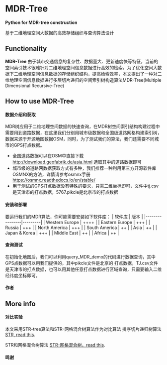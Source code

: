# MDR-Tree

**Python for MDR-tree construction**

基于二维地理空间大数据的高效存储组织与查询算法设计

## Functionality

**MDR-Tree** 由于城市交通信息的复杂性、数据量大、更新速度快等特征，当前的空间索引技术很难针对二维地理空间信息数据进行高效的检索。为了优化空间大数据下二维地理空间信息数据的存储组织结构，提高检索效率，本文提出了一种对二维地理空间信息数据进行多层切片递归的空间索引树构造算法MDR-Tree(Multiple Dimensional Recursive-Tree)

## How to use MDR-Tree
#### 数据介绍和获取
MDR树应用于二维地理空间数据的快速查询，在MDR树空间索引结构构建过程中需要用到道路数据，在这里我们分别用城市级数据和全国级道路网格构建索引树，数据来源于开源地图数据OSM，同时，为了测试我们的算法，我们还需要不同城市的GPS打点数据。
 * 全国道路数据可以在OSM中直接下载 http://download.geofabrik.de/asia.html 选取其中的道路数据即可
 * 城市级的道路网数据获取方式有多种，我们推荐一种利用第三方开源软件库OSMNX的方法，详情请参考osmnx手册 https://osmnx.readthedocs.io/en/stable/
 * 用于测试的GPS打点数据没有特殊的要求，只需二维坐标即可，文件中tj.csv是天津市的打点数据，5767.pikcle是北京市的打点数据
#### 安装和部署
要运行我们的MDR算法，你可能需要安装如下软件库：
| 软件库         |    版本  |
|----------------|---------|
| Western Europe | ++++ |
| Eastern Europe | +++  |
| Russia         | +++  |
| North America  | +++  |
| South America  | ++   |
| Asia           | ++   |
| Japan & Korea  | +++  |
| Middle East    | ++   |
| Africa         | ++   |
#### 查询测试
在初始化地图后，我们可以利用query_MDR_demo的代码进行数据查询，其中GPS点数据可以用我们提供的，其中pikcle文件是北京的
打点数据，TJ.csv文件是天津市的打点数据，也可以用其他任意打点数据进行区域查询，只需要输入二维经纬度坐标即可。
#### 作者

## More info
#### 对比实验
本文采用STR-tree算法和STR-网格混合树算法作为对比算法
排序切片递归树算法 [STR, read this](https://ieeexplore.ieee.org/stamp/stamp.jsp?tp=&arnumber=582015&tag=1/).

STR和网格混合树算法 [STR-网格混合树，read this](https://ieeexplore.ieee.org/document/5980718/).
#### 鸣谢


